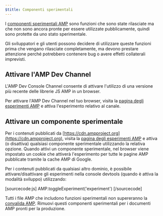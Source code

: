 ```yaml
---
$title: Componenti sperimentali
---
```


I [componenti sperimentali AMP](https://github.com/ampproject/amphtml/tree/master/tools/experiments) sono funzioni che sono state rilasciate ma che non sono ancora pronte per essere utilizzate pubblicamente, quindi sono protette da uno stato sperimentale.

Gli sviluppatori e gli utenti possono decidere di utilizzare queste funzioni prima che vengano rilasciate completamente, ma devono prestare attenzione perché potrebbero contenere bug o avere effetti collaterali imprevisti.

## Attivare l'AMP Dev Channel

L'AMP Dev Console Channel consente di attivare l'utilizzo di una versione più recente delle librerie JS AMP in un browser.

Per attivare l'AMP Dev Channel nel tuo browser, visita la [pagina degli esperimenti AMP](https://cdn.ampproject.org/experiments.html) e attiva l'esperimento relativo al canale.

## Attivare un componente sperimentale

Per i contenuti pubblicati da [https://cdn.ampproject.org](https://cdn.ampproject.org), visita la [pagina degli esperimenti AMP](https://cdn.ampproject.org/experiments.html) e attiva (o disattiva) qualsiasi componente sperimentale utilizzando la relativa opzione. Quando attivi un componente sperimentale, nel browser viene impostato un cookie che attiverà l'esperimento per tutte le pagine AMP pubblicate tramite la cache AMP di Google.

Per i contenuti pubblicati da qualsiasi altro dominio, è possibile attivare/disattivare gli esperimenti nella console devtools (quando è attiva la modalità sviluppo) utilizzando:

[sourcecode:js]
AMP.toggleExperiment('experiment')
[/sourcecode]

Tutti i file AMP che includono funzioni sperimentali non supereranno la [convalida AMP](/it/docs/guides/debug/validate.html).
Rimuovi questi componenti sperimentali per i documenti AMP pronti per la produzione.
